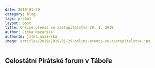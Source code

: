 ```yaml
---
date: 2019-01-29
category: blog
tags: praha1
layout: post
title: Online přenos ze zastupitelstva 29. 1. 2019
author: Jitka Nazarská
authorId: jitka.nazarska
image: articles/2019/2019-01-29-online-prenos-ze-zastupitelstva.jpg
---
```


<h2>Celostátní Pirátské forum v Táboře</h2>
<div class="fb-video" data-href="https://www.facebook.com/ceska.piratska.strana/videos/537072540145667/?t=0" data-width="600" data-show-text="false"></div>